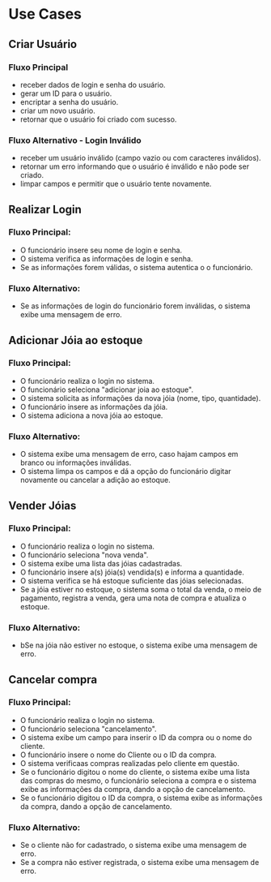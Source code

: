 # Use Cases

## Criar Usuário

### Fluxo Principal
- receber dados de login e senha do usuário.
- gerar um ID para o usuário.
- encriptar a senha do usuário.
- criar um novo usuário.
- retornar que o usuário foi criado com sucesso.

### Fluxo Alternativo - Login Inválido
- receber um usuário inválido (campo vazio ou com caracteres inválidos).
- retornar um erro informando que o usuário é inválido e não pode ser criado.
- limpar campos e permitir que o usuário tente novamente.


## Realizar Login

### Fluxo Principal:
- O funcionário insere seu nome de login e senha.
- O sistema verifica as informações de login e senha.
- Se as informações forem válidas, o sistema autentica o o funcionário.

### Fluxo Alternativo:
- Se as informações de login do funcionário forem inválidas, o sistema exibe uma mensagem de erro.


## Adicionar Jóia ao estoque

### Fluxo Principal:
- O funcionário realiza o login no sistema.
- O funcionário seleciona "adicionar joia ao estoque".
- O sistema solicita as informações da nova jóia (nome, tipo, quantidade).
- O funcionário insere as informações da jóia.
- O sistema adiciona a nova jóia ao estoque.

### Fluxo Alternativo:
- O sistema exibe uma mensagem de erro, caso hajam campos em branco ou informações inválidas.
- O sistema limpa os campos e dá a opção do funcionário digitar novamente ou cancelar a adição ao estoque.


## Vender Jóias

### Fluxo Principal:
- O funcionário realiza o login no sistema.
- O funcionário seleciona "nova venda".
- O sistema exibe uma lista das jóias cadastradas.
- O funcionário insere a(s) jóia(s) vendida(s) e informa a quantidade.
- O sistema verifica se há estoque suficiente das jóias selecionadas.
- Se a jóia estiver no estoque, o sistema soma o total da venda, o meio de pagamento, registra a venda, gera uma nota de compra e atualiza o estoque.

### Fluxo Alternativo:
- bSe na jóia não estiver no estoque, o sistema exibe uma mensagem de erro.


## Cancelar compra

### Fluxo Principal:
- O funcionário realiza o login no sistema.
- O funcionário seleciona "cancelamento".
- O sistema exibe um campo para inserir o ID da compra ou o nome do cliente.
- O funcionário insere o nome do Cliente ou o ID da compra.
- O sistema verificaas compras realizadas pelo cliente em questão.
- Se o funcionário digitou o nome do cliente, o sistema exibe uma lista das compras do mesmo, o funcionário seleciona a compra e o sistema exibe as informações da compra, dando a opção de cancelamento.
- Se o funcionário digitou o ID da compra, o sistema exibe as informações da compra, dando a opção de cancelamento.

### Fluxo Alternativo:
- Se o cliente não for cadastrado, o sistema exibe uma mensagem de erro.
- Se a compra não estiver registrada, o sistema exibe uma mensagem de erro.

